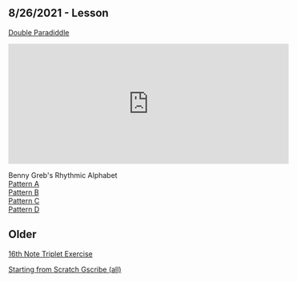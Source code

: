 ## 8/26/2021 - Lesson

[Double Paradiddle](https://www.mikeslessons.com/index.php/gscribe?Mode=view&TimeSig=4/4&Div=12&Title=Double%20Paradiddle&Tempo=80&Measures=1&H=|------------|&S=|OOOOOOOOOOOO|&K=|------------|&Stickings=|RLRLRRLRLRLL|)

<iframe width="560" height="240" src="https://www.mikeslessons.com/index.php/groove/GrooveEmbed.html?Mode=view&TimeSig=4/4&Div=16&Title=Pattern%20A&Tempo=80&Measures=1&H=|x-x-x-x-x-x-x-x-|&S=|----O-------O---|&K=|o---o---o---o---|" frameborder="0" ></iframe>	

Benny Greb's Rhythmic Alphabet\
[Pattern A](https://www.mikeslessons.com/index.php/gscribe?Mode=view&TimeSig=4/4&Div=16&Title=Pattern%20A&Tempo=80&Measures=1&H=|x-x-x-x-x-x-x-x-|&S=|----O-------O---|&K=|o---o---o---o---|)\
[Pattern B](https://www.mikeslessons.com/index.php/gscribe?Mode=view&TimeSig=4/4&Div=16&Title=Pattern%20B&Tempo=80&Measures=1&H=|x-x-x-x-x-x-x-x-|&S=|----O-------O---|&K=|-o---o---o---o--|)\
[Pattern C](https://www.mikeslessons.com/index.php/gscribe?Mode=view&TimeSig=4/4&Div=16&Title=Pattern%20C&Tempo=80&Measures=1&H=|x-x-x-x-x-x-x-x-|&S=|----O-------O---|&K=|--o---o---o---o-|)\
[Pattern D](https://www.mikeslessons.com/index.php/gscribe?Mode=view&TimeSig=4/4&Div=16&Title=Pattern%20D&Tempo=80&Measures=1&H=|x-x-x-x-x-x-x-x-|&S=|----O-------O---|&K=|---o---o---o---o|)

## Older

[16th Note Triplet Exercise](https://www.mikeslessons.com/gscribe?Mode=view&TimeSig=4/4&Div=24&Title=16th%20note%20triplet%20exercise%20&Tempo=80&Measures=2&H=|------------------------|------------------------|&S=|O-----O-----O-----O-----|OooOooOooOooOooOooOooOoo|&K=|------------------------|------------------------|)

[Starting from Scratch Gscribe (all)](https://www.mikeslessons.com/course/summary/starting-from-scratch)
